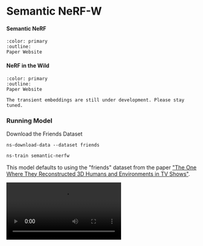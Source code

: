 # Semantic NeRF-W

<h4>Semantic NeRF</h4>

```{button-link} https://shuaifengzhi.com/Semantic-NeRF/
:color: primary
:outline:
Paper Website
```

<h4>NeRF in the Wild</h4>

```{button-link} https://nerf-w.github.io/
:color: primary
:outline:
Paper Website
```

```{admonition} Coming Soon
The transient embeddings are still under development. Please stay tuned.
```

### Running Model

Download the Friends Dataset

```
ns-download-data --dataset friends
```

```bash
ns-train semantic-nerfw
```

This model defaults to using the "friends" dataset from the paper ["The One Where They Reconstructed 3D Humans and Environments in TV Shows"](https://ethanweber.me/sitcoms3D/).

<video src="https://ethanweber.me/sitcoms3D/media/trimmed_from_supplementary/sfm_and_nerf.mp4" width=300></video>
